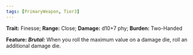 ```yaml
---
tags: [PrimaryWeapon, Tier3]
---
```

**Trait:** Finesse; **Range:** Close; **Damage:** d10+7 phy; **Burden:** Two-Handed

**Feature:** ***Brutal:*** When you roll the maximum value on a damage die, roll an additional damage die.
